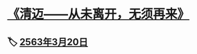 # [《清迈——从未离开，无须再来》](https://github.com/raffello/raffello.github.io)

## 🏷️ [2563年3月20日](https://github.com/raffello/raffello.github.io/blob/master/memoir-清迈回忆录%20⬅%202020年4月更新%20🔥/2563年3月20日.md)
